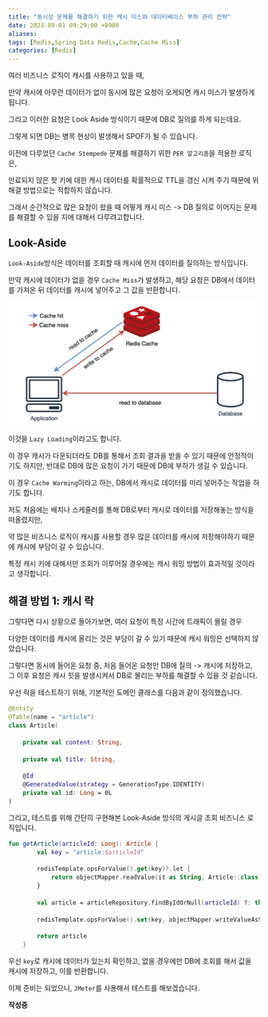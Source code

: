 ```yaml
---
title: "동시성 문제를 해결하기 위한 캐시 미스와 데이터베이스 부하 관리 전략"
date: 2023-09-01 09:29:00 +0900
aliases: 
tags: [Redis,Spring Data Redis,Cache,Cache Miss]
categories: [Redis]
---
```


여러 비즈니스 로직이 캐시를 사용하고 있을 때,

만약 캐시에 아무런 데이터가 없이 동시에 많은 요청이 오게되면 캐시 미스가 발생하게 됩니다.

그리고 이러한 요청은 Look Aside 방식이기 때문에 DB로 질의를 하게 되는데요.

그렇게 되면 DB는 병목 현상이 발생해서 SPOF가 될 수 있습니다.

이전에 다루었던 `Cache Stempede` 문제를 해결하기 위한 `PER 알고리즘`을 적용한 로직은, 

만료되지 않은 핫 키에 대한 캐시 데이터를 확률적으로 TTL을 갱신 시켜 주기 때문에 위 해결 방법으로는 적합하지 않습니다.

그래서 순간적으로 많은 요청이 왔을 때 어떻게 캐시 미스 -> DB 질의로 이어지는 문제를 해결할 수 있을 지에 대해서 다루려고합니다.

## **Look-Aside**

`Look-Aside`방식은 데이터를 조회할 때 캐시에 먼저 데이터를 질의하는 방식입니다.

만약 캐시에 데이터가 없을 경우 `Cache Miss`가 발생하고, 해당 요청은 DB에서 데이터를 가져온 뒤 데이터를 캐시에 넣어주고 그 값을 반환합니다.

![look aside](/assets/img/2023-09-01-cache-miss-strategy/lookaside.webp)

이것을 `Lazy Loading`이라고도 합니다.

이 경우 캐시가 다운되더라도 DB를 통해서 조회 결과을 받을 수 있기 때문에 안정적이기도 하지만, 반대로 DB에 많은 요청이 가기 때문에 DB에 부하가 생길 수 있습니다.

이 경우 `Cache Warming`이라고 하는, DB에서 캐시로 데이터를 미리 넣어주는 작업을 하기도 합니다.

저도 처음에는 배치나 스케줄러를 통해 DB로부터 캐시로 데이터를 저장해놓는 방식을 떠올렸지만,

 약 많은 비즈니스 로직이 캐시를 사용할 경우 많은 데이터를 캐시에 저장해야하기 때문에 캐시에 부담이 갈 수 있습니다.

 특정 캐시 키에 대해서만 조회가 이루어질 경우에는 캐시 워밍 방법이 효과적일 것이라고 생각합니다.

 ## **해결 방법 1: 캐시 락**

 그렇다면 다시 상황으로 돌아가보면, 여러 요청이 특정 시간에 트래픽이 몰릴 경우

 다양한 데이터를 캐시에 올리는 것은 부담이 갈 수 있기 때문에 캐시 워밍은 선택하지 않았습니다.

 그렇다면 동시에 들어온 요청 중, 처음 들어온 요청만 DB에 질의 -> 캐시에 저장하고, 그 이후 요청은 캐시 힛을 발생시켜서 DB로 몰리는 부하를 해결할 수 있을 것 같습니다.

우선 락을 테스트하기 위해, 기본적인 도메인 클래스를 다음과 같이 정의했습니다.

```kotlin
@Entity
@Table(name = "article")
class Article(

    private val content: String,

    private val title: String,

    @Id
    @GeneratedValue(strategy = GenerationType.IDENTITY)
    private val id: Long = 0L
)
```

그리고, 테스트를 위해 간단히 구현해본 Look-Aside 방식의 게시글 조회 비즈니스 로직입니다.

```kotlin
fun getArticle(articleId: Long): Article {
        val key = "article:$articleId"

        redisTemplate.opsForValue().get(key)?.let {
            return objectMapper.readValue(it as String, Article::class.java)
        }

        val article = articleRepository.findByIdOrNull(articleId) ?: throw Exception("Not found")

        redisTemplate.opsForValue().set(key, objectMapper.writeValueAsString(article), 5L, TimeUnit.SECONDS)

        return article
    }
```

우선 `key`로 캐시에 데이터가 있는지 확인하고, 없을 경우에만 DB에 조회를 해서 값을 캐시에 저장하고, 이를 반환합니다.

이제 준비는 되었으니, `JMeter`를 사용해서 테스트를 해보겠습니다.

**작성중**












